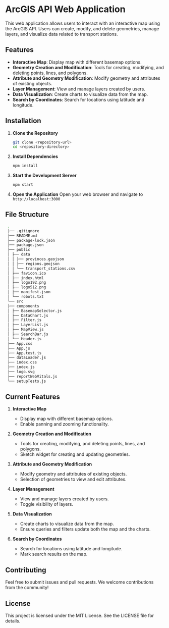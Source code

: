 # ArcGIS API Web Application

This web application allows users to interact with an interactive map using the ArcGIS API. Users can create, modify, and delete geometries, manage layers, and visualize data related to transport stations.

## Features

- **Interactive Map**: Display map with different basemap options.
- **Geometry Creation and Modification**: Tools for creating, modifying, and deleting points, lines, and polygons.
- **Attribute and Geometry Modification**: Modify geometry and attributes of existing objects.
- **Layer Management**: View and manage layers created by users.
- **Data Visualization**: Create charts to visualize data from the map.
- **Search by Coordinates**: Search for locations using latitude and longitude.

## Installation

1. **Clone the Repository**

   ```bash
   git clone <repository-url>
   cd <repository-directory>
   ```

2. **Install Dependencies**

   ```bash
   npm install
   ```

3. **Start the Development Server**

   ```bash
   npm start
   ```

4. **Open the Application**
   Open your web browser and navigate to `http://localhost:3000`

## File Structure

```bash
 .
 ├── .gitignore
 ├── README.md
 ├── package-lock.json
 ├── package.json
 ├── public
 │ ├── data
 │ │ ├── provinces.geojson
 │ │ ├── regions.geojson
 │ │ └── transport_stations.csv
 │ ├── favicon.ico
 │ ├── index.html
 │ ├── logo192.png
 │ ├── logo512.png
 │ ├── manifest.json
 │ └── robots.txt
 └── src
 ├── components
 │ ├── BasemapSelector.js
 │ ├── DataChart.js
 │ ├── Filter.js
 │ ├── LayerList.js
 │ ├── MapView.js
 │ ├── SearchBar.js
 │ └── Header.js
 ├── App.css
 ├── App.js
 ├── App.test.js
 ├── dataLoader.js
 ├── index.css
 ├── index.js
 ├── logo.svg
 ├── reportWebVitals.js
 └── setupTests.js
```

## Current Features

1. **Interactive Map**

   - Display map with different basemap options.
   - Enable panning and zooming functionality.

2. **Geometry Creation and Modification**

   - Tools for creating, modifying, and deleting points, lines, and polygons.
   - Sketch widget for creating and updating geometries.

3. **Attribute and Geometry Modification**

   - Modify geometry and attributes of existing objects.
   - Selection of geometries to view and edit attributes.

4. **Layer Management**

   - View and manage layers created by users.
   - Toggle visibility of layers.

5. **Data Visualization**

   - Create charts to visualize data from the map.
   - Ensure queries and filters update both the map and the charts.

6. **Search by Coordinates**
   - Search for locations using latitude and longitude.
   - Mark search results on the map.

## Contributing

Feel free to submit issues and pull requests. We welcome contributions from the community!

## License

This project is licensed under the MIT License. See the LICENSE file for details.

